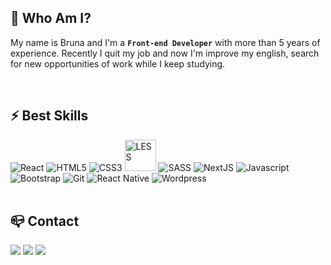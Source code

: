 ## 💬  Who Am I? 
My name is Bruna and I'm a **`Front-end Developer`** with more than 5 years of experience.
Recently I quit my job and now I'm improve my english, search for new opportunities of work while I keep studying.

<br />

## ⚡ Best Skills 
<div  id="best-skills">
<span><img  alt="React"  src="https://img.shields.io/badge/React-20232A?style=for-the-badge&amp;logo=react&amp;logoColor=61DAFB"  style="max-width: 100%;"></span>
<span><img  alt="HTML5"  src="https://img.shields.io/badge/HTML5-E34F26?style=for-the-badge&amp;logo=html5&amp;logoColor=white"  style="max-width: 100%;"> </span>
<span><img  alt="CSS3"  src="https://img.shields.io/badge/CSS3-1572B6?style=for-the-badge&amp;logo=css3&amp;logoColor=white"  style="max-width: 100%;"></span>
<span><img  width="50px"  style="margin: auto; max-width: 100%;"  alt="LESS"  src="https://cdn.jsdelivr.net/gh/devicons/devicon/icons/less/less-plain-wordmark.svg"></span>
<span><img  alt="SASS"  src="https://img.shields.io/badge/SASS-hotpink.svg?style=for-the-badge&amp;logo=SASS&amp;logoColor=white"  style="max-width: 100%;"></span>
<span><img  alt="NextJS"  src="https://img.shields.io/badge/next.js-000000?style=for-the-badge&amp;logo=nextdotjs&amp;logoColor=white"  style="max-width: 100%;"></span>
<span><img  alt="Javascript"  src="https://img.shields.io/badge/JavaScript-323330?style=for-the-badge&amp;logo=javascript&amp;logoColor=F7DF1E"  style="max-width: 100%;"></span>
<span><img  alt="Bootstrap"  src="https://img.shields.io/badge/Bootstrap-563D7C?style=for-the-badge&amp;logo=bootstrap&amp;logoColor=white"  style="max-width: 100%;"></span>
<span><img  alt="Git"  src="https://img.shields.io/badge/GIT-E44C30?style=for-the-badge&amp;logo=git&amp;logoColor=white"  style="max-width: 100%;"></span>
<span><img  alt="React Native"  src="https://img.shields.io/badge/React_Native-20232A?style=for-the-badge&logo=react&logoColor=61DAFB"  style="max-width: 100%;"></span>
<span><img  alt="Wordpress"  src="https://img.shields.io/badge/Wordpress-21759B?style=for-the-badge&logo=wordpress&logoColor=white"  style="max-width: 100%;"></span>
</div>
<br />


## 📪 Contact 

<div>
<a href="https://discord.com/channels/c4l3tt1#2376" target="_blank">
<img src="https://img.shields.io/badge/Discord-7289DA?style=for-the-badge&logo=discord&logoColor=white" target="_blank"></a>
<a href = "mailto:c4l3tt1@gmail.com"><img src="https://img.shields.io/badge/Gmail-D14836?style=for-the-badge&logo=gmail&logoColor=white" target="_blank"></a>
<a href="https://www.linkedin.com/in/c4l3tt1" target="_blank"><img src="https://img.shields.io/badge/-LinkedIn-%230077B5?style=for-the-badge&logo=linkedin&logoColor=white" target="_blank"></a>   
</div>



<!---

##  🚀 Learning 


<br />
Flexibility, emotional intelligence, good writing and verbal communication. Eagle eyes for details and layout development.

**camilafernanda2/camilafernanda2** é um repositório ✨ _especial_ ✨ porque seu `README.md` (este arquivo) aparece em seu perfil GitHub.

Aqui estão algumas idéias para você começar:

- 🔭 Atualmente estou trabalhando em ...
- 🌱 Atualmente estou aprendendo ...
- 👯 Estou procurando colaborar em ...
- 🤔 Estou procurando ajuda com ...
- 💬 Pergunte-me sobre ...
- 📫 Como entrar em contato comigo: ...
- 😄 Pronomes: ...
- ⚡ Curiosidade: ...
--->
